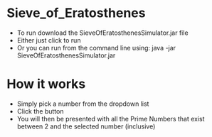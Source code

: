 # Sieve_of_Eratosthenes

- To run download the SieveOfEratosthenesSimulator.jar file
- Either just click to run
- Or you can run from the command line using: java -jar SieveOfEratosthenesSimulator.jar

# How it works

- Simply pick a number from the dropdown list
- Click the button
- You will then be presented with all the Prime Numbers that exist between 2 and the selected number (inclusive)